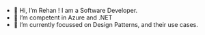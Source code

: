 - 👋 Hi, I’m Rehan ! I am a Software Developer.
- 👀 I’m competent in Azure and .NET
- 💞️ I’m currently focussed on Design Patterns, and their use cases.


